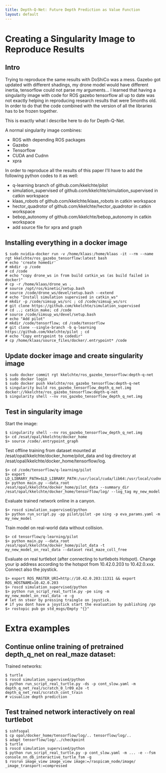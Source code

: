 ```yaml
---
title: Depth-Q-Net: Future Depth Prediction as Value Function
layout: default
---
```

# Creating a Singularity Image to Reproduce Results

## Intro

Trying to reproduce the same results with DoShiCo was a mess. Gazebo got updated with different shadings, my drone model would have different inertia, tensorflow could not parse my arguments... I learned that having a singularity image with code for ROS gazebo tensorflow all up to date was not exactly helping in reproducing research results that were 5months old. In order to do that the code combined with the version of all the libraries has to be frozen together.

This is exactly what I describe here to do for Depth-Q-Net.

A normal singularity image combines:

- ROS with depending ROS packages
- Gazebo
- Tensorflow
- CUDA and Cudnn
- xpra

In order to reproduce all the results of this paper I'll have to add the following python codes to it as well:

- q-learning branch of github.com/kkelchte/pilot
- simulation_supervised of github.com/kkelchte/simulation_supervised in catkin workspace
- klaas_robots of github.com/kkelchte/klaas_robots in catkin workspace
- hector_quadrotor of github.com/kkelchte/hector_quadrotor in catkin workspace
- bebop_autonomy of github.com/kkelchte/bebop_autonomy in catkin workspace
- add source file for xpra and graph


## Installing everything in a docker image

```
$ sudo nvidia-docker run -v /home/klaas:/home/klaas -it --rm --name rgt kkelchte/ros_gazebo_tensorflow:latest bash
# echo 'create homedir'
# mkdir -p /code
# cd /code
# echo "copy drone_ws in from build catkin_ws (as build failed in docker)"
# cp -r /home/klaas/drone_ws . 
# source /opt/ros/kinetic/setup.bash
# source /code/drone_ws/devel/setup.bash --extend
# echo "Install simulation supervised in catkin_ws"
# mkdir -p /code/simsup_ws/src ; cd /code/simsup_ws/src
# git clone https://github.com/kkelchte/simulation_supervised
# cd ..; catkin_make; cd /code
# source /code/simsup_ws/devel/setup.bash
# echo "Add pilot"
# mkdir /code/tensorflow; cd /code/tensorflow
# git clone --single-branch -b q-learning https://github.com/kkelchte/pilot ; cd
# echo "Copy entrypoint to codedir"
# cp /home/klaas/source_files/docker/.entrypoint* /code
```

## Update docker image and create singularity image

```
$ sudo docker commit rgt kkelchte/ros_gazebo_tensorflow:depth-q-net
$ sudo docker login
$ sudo docker push kkelchte/ros_gazebo_tensorflow:depth-q-net
$ singularity build ros_gazebo_tensorflow_depth_q_net.img docker://kkelchte/ros_gazebo_tensorflow:depth-q-net
$ singularity shell --nv ros_gazebo_tensorflow_depth_q_net.img
```

## Test in singularity image

Start the image: 

```
$ singularity shell --nv ros_gazebo_tensorflow_depth_q_net.img
$> cd /esat/opal/kkelchte/docker_home
$> source /code/.entrypoint_graph
```

Test offline training from dataset mounted at /esat/opal/kkelchte/docker_home/pilot_data and log directory at /esat/opal/kkelchte/docker_home/tensorflow/log.

```
$> cd /code/tensorflow/q-learning/pilot
$> export LD_LIBRARY_PATH=$LD_LIBRARY_PATH:/usr/local/cuda/lib64:/usr/local/cudnn/lib64
$> python main.py --data_root /esat/opal/kkelchte/docker_home/pilot_data --summary_dir /esat/opal/kkelchte/docker_home/tensorflow/log/ --log_tag my_new_model
```

Evaluate trained network online in a canyon.

```
$> roscd simulation_supervised/python
$> python run_script.py -pp pilot/pilot -pe sing -p eva_params.yaml -m my_new_model
```

Train model on real-world data without collision.

```
$> cd tensorflow/q-learning/pilot
$> python main.py --data_root /esat/opal/kkelchte/docker_home/pilot_data -t my_new_model_on_real_data --dataset real_maze_coll_free
```

Evaluate on real turtlebot (after connecting to turtlebots Hotspot). 
Change your ip address according to the hotspot from 10.42.0.203 to 10.42.0.xxx.
Connect also the joystick.

```
$> export ROS_MASTER_URI=http://10.42.0.203:11311 && export ROS_HOSTNAME=10.42.0.203
$> roscd simulation_supervised/python
$> python run_script_real_turtle.py -pe sing -m my_new_model_on_real_data -e -g 
# let nn steer by pressing traingle on joystick.
# if you dont have a joystick start the evaluation by publishing /go 
$> rostopic pub go std_msgs/Empty "{}"
```


# Extra examples

## Continue online training of pretrained depth_q_net on real_maze dataset:

Trained networks:

```
$ turtle
$ roscd simulation_supervised/python
$ python run_script_real_turtle.py -ds -p cont_slow.yaml -m depth_q_net_real/scratch_0_lr09_e2e -t depth_q_net_real/scratch_cont_train
# visualize depth prediction
```


## Test trained network interactively on real turtlebot

```
$ sshfsopal
$ cp opal/docker_home/tensorflow/log/.. tensorflow/log/..
$ adapt tensorflow/log/../checkpoint
$ turtle
$ roscd simulation_supervised/python
$ python run_script_real_turtle.py -p cont_slow.yaml -m ... -e --fsm console_nn_db_interactive_turtle_fsm -g
$ rosrun image_view image_view image:=/raspicam_node/image/ _image_transport:=compressed
```
